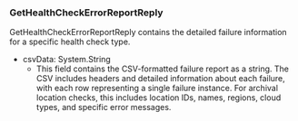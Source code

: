 ### GetHealthCheckErrorReportReply
GetHealthCheckErrorReportReply contains the detailed failure
information for a specific health check type.

- csvData: System.String
  - This field contains the CSV-formatted failure report as a string.
The CSV includes headers and detailed information about each failure,
with each row representing a single failure instance.
For archival location checks, this includes location IDs, names, regions,
cloud types, and specific error messages.
